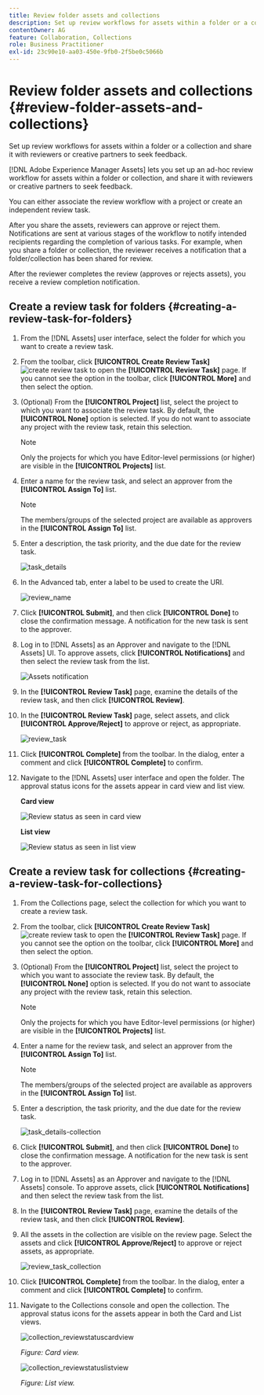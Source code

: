 ```yaml
---
title: Review folder assets and collections
description: Set up review workflows for assets within a folder or a collection and share it with reviewers or creative partners to seek feedback.
contentOwner: AG
feature: Collaboration, Collections
role: Business Practitioner
exl-id: 23c90e10-aa03-450e-9fb0-2f5be0c5066b
---
```

# Review folder assets and collections {#review-folder-assets-and-collections}

Set up review workflows for assets within a folder or a collection and share it with reviewers or creative partners to seek feedback.

[!DNL Adobe Experience Manager Assets] lets you set up an ad-hoc review workflow for assets within a folder or collection, and share it with reviewers or creative partners to seek feedback.

You can either associate the review workflow with a project or create an independent review task.

After you share the assets, reviewers can approve or reject them. Notifications are sent at various stages of the workflow to notify intended recipients regarding the completion of various tasks. For example, when you share a folder or collection, the reviewer receives a notification that a folder/collection has been shared for review.

After the reviewer completes the review (approves or rejects assets), you receive a review completion notification.

## Create a review task for folders {#creating-a-review-task-for-folders}

1. From the [!DNL Assets] user interface, select the folder for which you want to create a review task.
1. From the toolbar, click **[!UICONTROL Create Review Task]** ![create review task](assets/do-not-localize/create-review-task.png) to open the **[!UICONTROL Review Task]** page. If you cannot see the option in the toolbar, click **[!UICONTROL More]** and then select the option.

1. (Optional) From the **[!UICONTROL Project]** list, select the project to which you want to associate the review task. By default, the **[!UICONTROL None]** option is selected. If you do not want to associate any project with the review task, retain this selection.

   >[!NOTE]
   >
   >Only the projects for which you have Editor-level permissions (or higher) are visible in the **[!UICONTROL Projects]** list.

1. Enter a name for the review task, and select an approver from the **[!UICONTROL Assign To]** list.

   >[!NOTE]
   >
   >The members/groups of the selected project are available as approvers in the **[!UICONTROL Assign To]** list.

1. Enter a description, the task priority, and the due date for the review task.

   ![task_details](assets/task_details.png)

1. In the Advanced tab, enter a label to be used to create the URI.

   ![review_name](assets/review_name.png)

1. Click **[!UICONTROL Submit]**, and then click **[!UICONTROL Done]** to close the confirmation message. A notification for the new task is sent to the approver.
1. Log in to [!DNL Assets] as an Approver and navigate to the [!DNL Assets] UI. To approve assets, click **[!UICONTROL Notifications]** and then select the review task from the list.

   ![Assets notification](assets/aemAssetsNotification.png)

1. In the **[!UICONTROL Review Task]** page, examine the details of the review task, and then click **[!UICONTROL Review]**.
1. In the **[!UICONTROL Review Task]** page, select assets, and click **[!UICONTROL Approve/Reject]** to approve or reject, as appropriate.

   ![review_task](assets/review_task.png)

1. Click **[!UICONTROL Complete]** from the toolbar. In the dialog, enter a comment and click  **[!UICONTROL Complete]** to confirm.
1. Navigate to the [!DNL Assets] user interface and open the folder. The approval status icons for the assets appear in card view and list view.

   **Card view**

   ![Review status as seen in card view](assets/chlimage_1-404.png)

   **List view**

   ![Review status as seen in list view](assets/review_status_listview.png)

## Create a review task for collections {#creating-a-review-task-for-collections}

1. From the Collections page, select the collection for which you want to create a review task.
1. From the toolbar, click **[!UICONTROL Create Review Task]** ![create review task](assets/do-not-localize/create-review-task.png) to open the **[!UICONTROL Review Task]** page. If you cannot see the option on the toolbar, click **[!UICONTROL More]** and then select the option.

1. (Optional) From the **[!UICONTROL Project]** list, select the project to which you want to associate the review task. By default, the **[!UICONTROL None]** option is selected. If you do not want to associate any project with the review task, retain this selection.

   >[!NOTE]
   >
   >Only the projects for which you have Editor-level permissions (or higher) are visible in the **[!UICONTROL Projects]** list.

1. Enter a name for the review task, and select an approver from the **[!UICONTROL Assign To]** list.

   >[!NOTE]
   >
   >The members/groups of the selected project are available as approvers in the **[!UICONTROL Assign To]** list.

1. Enter a description, the task priority, and the due date for the review task.

   ![task_details-collection](assets/task_details-collection.png)

1. Click **[!UICONTROL Submit]**, and then click **[!UICONTROL Done]** to close the confirmation message. A notification for the new task is sent to the approver.
1. Log in to [!DNL Assets] as an Approver and navigate to the [!DNL Assets] console. To approve assets, click **[!UICONTROL Notifications]** and then select the review task from the list.
1. In the **[!UICONTROL Review Task]** page, examine the details of the review task, and then click **[!UICONTROL Review]**.
1. All the assets in the collection are visible on the review page. Select the assets and click **[!UICONTROL Approve/Reject]** to approve or reject assets, as appropriate.

   ![review_task_collection](assets/review_task_collection.png)

1. Click **[!UICONTROL Complete]** from the toolbar. In the dialog, enter a comment and click **[!UICONTROL Complete]** to confirm.
1. Navigate to the Collections console and open the collection. The approval status icons for the assets appear in both the Card and List views.

   ![collection_reviewstatuscardview](assets/collection_reviewstatuscardview.png)

   *Figure: Card view.*
  
   ![collection_reviewstatuslistview](assets/collection_reviewstatuslistview.png)

   *Figure: List view.*
